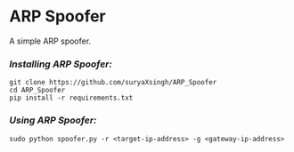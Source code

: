 # ARP Spoofer

A simple ARP spoofer.

### _Installing ARP Spoofer:_
```
git clone https://github.com/suryaXsingh/ARP_Spoofer
cd ARP_Spoofer
pip install -r requirements.txt
```

### _Using ARP Spoofer:_
```
sudo python spoofer.py -r <target-ip-address> -g <gateway-ip-address>
```
